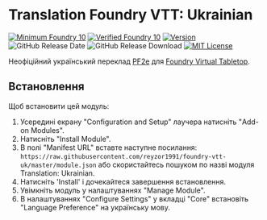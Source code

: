 # Translation Foundry VTT: Ukrainian
[![Minimum Foundry 10]][Foundry URL]
[![Verified Foundry 10]][Foundry URL]
[![Version]][Version URL]
![GitHub Release Date]
![GitHub Release Download]
[![MIT License]][MIT URL]

Неофіційний український переклад [PF2e](https://github.com/foundryvtt/pf2e) для [Foundry Virtual Tabletop](http://foundryvtt.com). 

## Встановлення
Щоб встановити цей модуль:
1. Усередині екрану "Configuration and Setup" лаучера натисніть "Add-on Modules".
2. Натисніть "Install Module".
3. В полі "Manifest URL" вставте наступне посилання: `https://raw.githubusercontent.com/reyzor1991/foundry-vtt-uk/master/module.json` або скористайтесь пошуком по назві модуля Translation: Ukrainian.
4. Натисніть 'Install' і дочекайтеся завершення встановлення.
5. Увімкніть модуль у налаштуваннях "Manage Module".
6. В налаштуваннях "Configure Settings" у вкладці "Core" встановіть "Language Preference" на українську мову.

[Minimum Foundry 10]: https://img.shields.io/badge/Minimum%20Foundry-10.291-informational?style=flat-square
[Verified Foundry 10]: https://img.shields.io/badge/Minimum%20Foundry-10.291-informational?style=flat-square
[Foundry URL]: https://foundryvtt.com
[GitHub Release Date]: https://img.shields.io/github/release-date/reyzor1991/foundry-vtt-uk
[GitHub Release Download]: https://img.shields.io/github/downloads/reyzor1991/foundry-vtt-uk/total


[Version]: https://img.shields.io/badge/Version-0.3.14-yellow?style=flat-square
[Version URL]: https://github.com/reyzor1991/foundry-vtt-uk

[MIT License]: https://img.shields.io/badge/License-OGL-green?style=flat-square
[MIT URL]: https://github.com/reyzor1991/foundry-vtt-uk/blob/master/OpenGameLicense